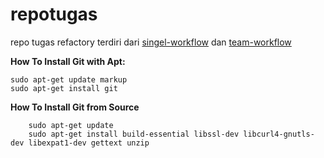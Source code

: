 # repotugas
repo tugas refactory terdiri dari [singel-workflow](https://github.com/hudabikhoir/repotugas/blob/master/single-workflow.md) dan [team-workflow](https://github.com/hudabikhoir/repotugas/blob/master/team-workflow.md)


**How To Install Git with Apt:**

``` markup
sudo apt-get update markup
sudo apt-get install git
```

**How To Install Git from Source**

``` markup
    sudo apt-get update
    sudo apt-get install build-essential libssl-dev libcurl4-gnutls-dev libexpat1-dev gettext unzip
```


